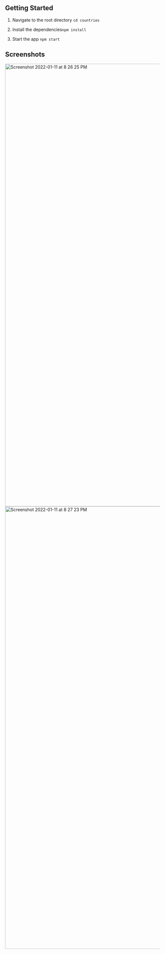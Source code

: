 ## Getting Started
1. Navigate to the root directory `cd countries`

2. Install the dependencies`npm install`
3. Start the app `npm start`

## Screenshots

<img width="1440" alt="Screenshot 2022-01-11 at 8 26 25 PM" src="https://user-images.githubusercontent.com/53737668/148966218-74c8eab3-504c-48af-b284-6abe0080f444.png">
<img width="1440" alt="Screenshot 2022-01-11 at 8 27 23 PM" src="https://user-images.githubusercontent.com/53737668/148966344-eb6404c7-a2f1-4114-994a-2aba1a68fa44.png">
